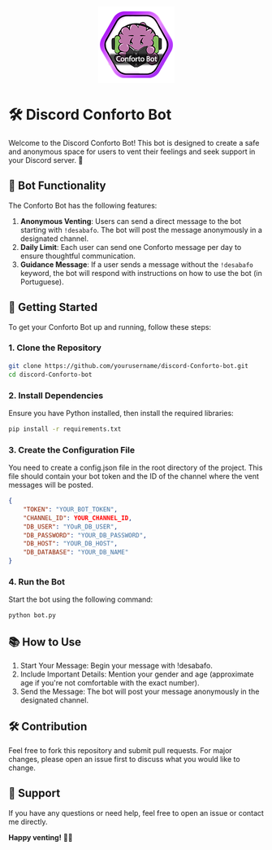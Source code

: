 
<div align="center">
    <img alt="Conforto" src="https://github.com/joao-per/joao-per/blob/main/Badges/Conforto.png" />
</div>

# 🛠️ Discord Conforto Bot

Welcome to the Discord Conforto Bot! This bot is designed to create a safe and anonymous space for users to vent their feelings and seek support in your Discord server. 🌈

## 🤖 Bot Functionality

The Conforto Bot has the following features:

1. **Anonymous Venting**: Users can send a direct message to the bot starting with `!desabafo`. The bot will post the message anonymously in a designated channel.
2. **Daily Limit**: Each user can send one Conforto message per day to ensure thoughtful communication.
3. **Guidance Message**: If a user sends a message without the `!desabafo` keyword, the bot will respond with instructions on how to use the bot (in Portuguese).

## 🚀 Getting Started

To get your Conforto Bot up and running, follow these steps:

### 1. Clone the Repository

```bash
git clone https://github.com/yourusername/discord-Conforto-bot.git
cd discord-Conforto-bot
```

### 2. Install Dependencies
Ensure you have Python installed, then install the required libraries:

```bash
pip install -r requirements.txt
```

### 3. Create the Configuration File
You need to create a config.json file in the root directory of the project. This file should contain your bot token and the ID of the channel where the vent messages will be posted.

```json
{
    "TOKEN": "YOUR_BOT_TOKEN",
    "CHANNEL_ID": YOUR_CHANNEL_ID,
    "DB_USER": "YOuR_DB_USER",
    "DB_PASSWORD": "YOUR_DB_PASSWORD",
    "DB_HOST": "YOUR_DB_HOST",
    "DB_DATABASE": "YOUR_DB_NAME"
}
```

### 4. Run the Bot
Start the bot using the following command:

```bash
python bot.py
```

## 📚 How to Use
1. Start Your Message: Begin your message with !desabafo.
2. Include Important Details: Mention your gender and age (approximate age if you're not comfortable with the exact number).
3. Send the Message: The bot will post your message anonymously in the designated channel.

## 🛠️ Contribution
Feel free to fork this repository and submit pull requests. For major changes, please open an issue first to discuss what you would like to change.

## 📧 Support
If you have any questions or need help, feel free to open an issue or contact me directly.

**Happy venting!** 💬✨